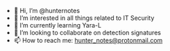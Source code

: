 - 👋 Hi, I’m @hunternotes
- 👀 I’m interested in all things related to IT Security
- 🌱 I’m currently learning Yara-L
- 💞️ I’m looking to collaborate on detection signatures
- 📫 How to reach me: hunter_notes@protonmail.com

<!---
hunternotes/hunternotes is a ✨ special ✨ repository because its `README.md` (this file) appears on your GitHub profile.
You can click the Preview link to take a look at your changes.
--->
